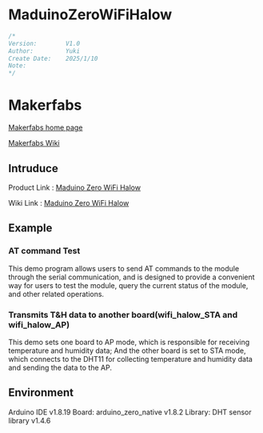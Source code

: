 # MaduinoZeroWiFiHalow

```c++
/*
Version:	    V1.0
Author:		    Yuki
Create Date:	2025/1/10
Note:
*/
```

# Makerfabs

[Makerfabs home page](https://www.makerfabs.com/)

[Makerfabs Wiki](https://wiki.makerfabs.com/)

## Intruduce

Product Link : [Maduino Zero WiFi Halow]()

Wiki Link : [Maduino Zero WiFi Halow](https://wiki.makerfabs.com/Maduino%20Zero%20WiFi%20Halow.html)


## Example

### AT command Test

This demo program allows users to send AT commands to the module through the serial communication, and is designed to provide a convenient way for users to test the module, query the current status of the module, and other related operations.

### Transmits T&H data to another board(wifi_halow_STA and wifi_halow_AP)

This demo sets one board to AP mode, which is responsible for receiving temperature and humidity data; And the other board is set to STA mode, which connects to the DHT11 for collecting temperature and humidity data and sending the data to the AP.

## Environment

Arduino IDE v1.8.19
Board: arduino_zero_native v1.8.2
Library: DHT sensor library v1.4.6
